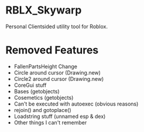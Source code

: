 # RBLX_Skywarp
Personal Clientsided utility tool for Roblox.

# Removed Features
- FallenPartsHeight Change
- Circle around cursor (Drawing.new)
- Circle2 around cursor (Drawing.new)
- CoreGui stuff
- Bases (getobjects)
- Cosemetics (getobjects)
- Can't be executed with autoexec (obvious reasons)
- rejoin() and gotoplace()
- Loadstring stuff (unnamed esp & dex)
- Other things I can't remember 
